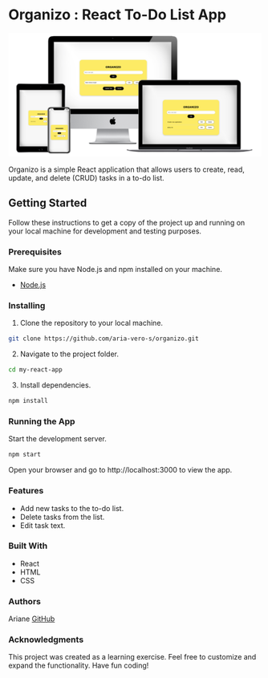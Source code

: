# Organizo : React To-Do List App

![mockup](mockup2.png)

Organizo is a simple React application that allows users to create, read, update, and delete (CRUD) tasks in a to-do list.

## Getting Started

Follow these instructions to get a copy of the project up and running on your local machine for development and testing purposes.

### Prerequisites

Make sure you have Node.js and npm installed on your machine.

- [Node.js](https://nodejs.org/)

### Installing

1. Clone the repository to your local machine.

```bash
git clone https://github.com/aria-vero-s/organizo.git
```

2. Navigate to the project folder.
```bash
cd my-react-app
```
3. Install dependencies.
```bash
npm install
```

### Running the App
Start the development server.

```bash
npm start
```
Open your browser and go to http://localhost:3000 to view the app.

### Features
- Add new tasks to the to-do list.
- Delete tasks from the list.
- Edit task text.

### Built With
- React
- HTML
- CSS

### Authors
Ariane [GitHub](https://github.com/aria-vero-s)

### Acknowledgments
This project was created as a learning exercise.
Feel free to customize and expand the functionality.
Have fun coding!